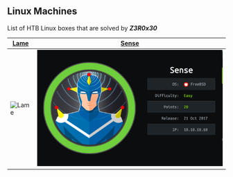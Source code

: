 ## Linux Machines

List of HTB Linux boxes that are solved by ***Z3R0x30***

| [Lame](Lame_Machine.md) | [Sense](Sense_Machine.md)   |
| ----------------------- | --------------------------- |
| ![Lame](cover-lame.png) | ![](images-sense/sense.png) |
